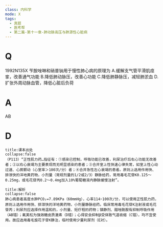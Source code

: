 ```yaml
---
class: 内科学
mode: X
tags:
  - 真题
  - 医考帮
  - 第二篇-第十一章-肺动脉高压与肺源性心脏病
---
```


# Q
1992N135X 苄胺唑啉和硝普钠用于慢性肺心病的原理为
A.缓解支气管平滑肌痉挛，改善通气功能
B.降低肺动脉压，改善心功能
C.降低肺静脉压，减轻肺淤血
D.扩张外周动脉血管，降低心脏后负荷

# A
AB
# D
```ad-note
title:课本出处
collapse:false
（P113）“正性肌力药…指征有：①感染已控制，呼吸功能已改善，利尿治疗后右心功能无改善者；②以右心衰竭为主要表现而无明显感染的患者；③合并室上性快速心律失常，如室上性心动过速、心房颤动（心室率＞100次/分）者；④合并急性左心衰竭的患者。原则上选用作用快、排泄快的洋地黄药物，小剂量（常规剂量的1/2或2/3）静脉给药，常用毒毛花苷K0.125～0.25mg，或毛花苷丙0.2～0.4mg加入10%葡萄糖液内静脉缓慢注射”。
```

```ad-summary
title:解析
collapse:false
肺心病患者高度水肿PCO₂=7.89KPa（60mmHg），心率114˃100次/分，可以使用正性肌力药，原则上选用作用快、排泄快的洋地黄药物，小剂量静脉给药。临床常用毒毛花苷K注射液或毛花苷丙；利尿剂应选择作用温和的，小剂量、短疗程的药物；镇静剂、醋唑酰胺有抑制呼吸作用（AB错）；氟美松为强效糖皮质激素（D错）；心得安会抑制β受体致气道收缩（C错），均不宜使用。故应选用毒毛旋花子苷K静注，临时使用少量利尿剂（E对）。
```

